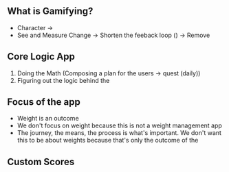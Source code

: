 ## What is Gamifying?
- Character -> 
- See and Measure Change -> Shorten the feeback loop () -> Remove

## Core Logic App
1. Doing the Math (Composing a plan for the users -> quest (daily))
2. Figuring out the logic behind the 

## Focus of the app
- Weight is an outcome
- We don't focus on weight because this is not a weight management app
- The journey, the means, the process is what's important. We don't want this to be about weights because that's only the outcome of the 

## Custom Scores
